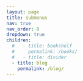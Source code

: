 ```yaml
---
layout: page
title: submenus
nav: true
nav_order: 8
dropdown: true
children:
  #   - title: bookshelf
  #     permalink: /books/
  #   - title: divider
  - title: blog
    permalink: /blog/
---
```

